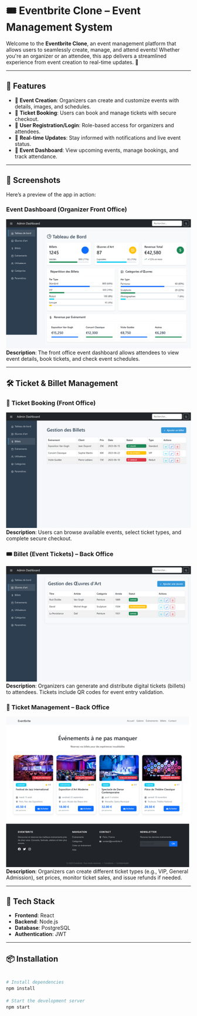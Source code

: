 # 🎟️ Eventbrite Clone – Event Management System

Welcome to the **Eventbrite Clone**, an event management platform that allows users to seamlessly create, manage, and attend events! Whether you're an organizer or an attendee, this app delivers a streamlined experience from event creation to real-time updates. 🚀

---

## 🧩 Features

- 📝 **Event Creation**: Organizers can create and customize events with details, images, and schedules.
- 🎫 **Ticket Booking**: Users can book and manage tickets with secure checkout.
- 👥 **User Registration/Login**: Role-based access for organizers and attendees.
- 🔔 **Real-time Updates**: Stay informed with notifications and live event status.
- 📅 **Event Dashboard**: View upcoming events, manage bookings, and track attendance.

---

## 📸 Screenshots

Here’s a preview of the app in action:

### Event Dashboard (Organizer Front Office)
![Event Dashboard](./public/images/event-dashboard.png)  
**Description**: The front office event dashboard allows attendees to view event details, book tickets, and check event schedules.

 
---

## 🛠️ Ticket & Billet Management

### 🎫 **Ticket Booking (Front Office)**  
![Ticket Booking](./public/images/ticket-booking.png)  
**Description**: Users can browse available events, select ticket types, and complete secure checkout.

### 🎟️ **Billet (Event Tickets) – Back Office**  
![Event Tickets – Back Office](./public/images/back-office-ticket.png)  
**Description**: Organizers can generate and distribute digital tickets (billets) to attendees. Tickets include QR codes for event entry validation.

### 🎫 **Ticket Management – Back Office**  
![Ticket Management](./public/images/ticket-management.png)  
**Description**: Organizers can create different ticket types (e.g., VIP, General Admission), set prices, monitor ticket sales, and issue refunds if needed.

---

## 🚀 Tech Stack

- **Frontend**: React
- **Backend**: Node.js
- **Database**: PostgreSQL
- **Authentication**: JWT

---

## 📦 Installation

```bash 

# Install dependencies
npm install

# Start the development server
npm start
